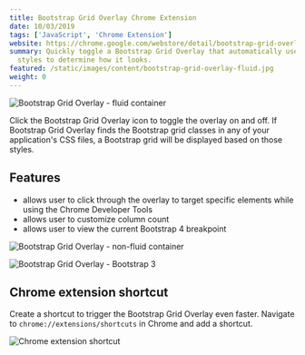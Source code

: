 ```yaml
---
title: Bootstrap Grid Overlay Chrome Extension
date: 10/03/2019
tags: ['JavaScript', 'Chrome Extension']
website: https://chrome.google.com/webstore/detail/bootstrap-grid-overlay/mnlklmelflkheijccafopdohgclfefcg
summary: Quickly toggle a Bootstrap Grid Overlay that automatically uses your application's
  styles to determine how it looks.
featured: /static/images/content/bootstrap-grid-overlay-fluid.jpg
weight: 0
---
```


![Bootstrap Grid Overlay - fluid container](/static/images/content/bootstrap-grid-overlay-fluid.jpg)

Click the Bootstrap Grid Overlay icon to toggle the overlay on and off. If Bootstrap Grid Overlay finds the Bootstrap grid classes in any of your application's CSS files, a Bootstrap grid will be displayed based on those styles.

## Features

- allows user to click through the overlay to target specific elements while using the Chrome Developer Tools
- allows user to customize column count
- allows user to view the current Bootstrap 4 breakpoint

![Bootstrap Grid Overlay - non-fluid container](/static/images/content/bootstrap-grid-overlay.jpg)

![Bootstrap Grid Overlay - Bootstrap 3](/static/images/content/bootstrap-grid-overlay-bootstrap-3.jpg)

## Chrome extension shortcut

Create a shortcut to trigger the Bootstrap Grid Overlay even faster. Navigate to `chrome://extensions/shortcuts` in Chrome and add a shortcut.

![Chrome extension shortcut](/static/images/content/chrome-extension-shortcuts.jpg)
